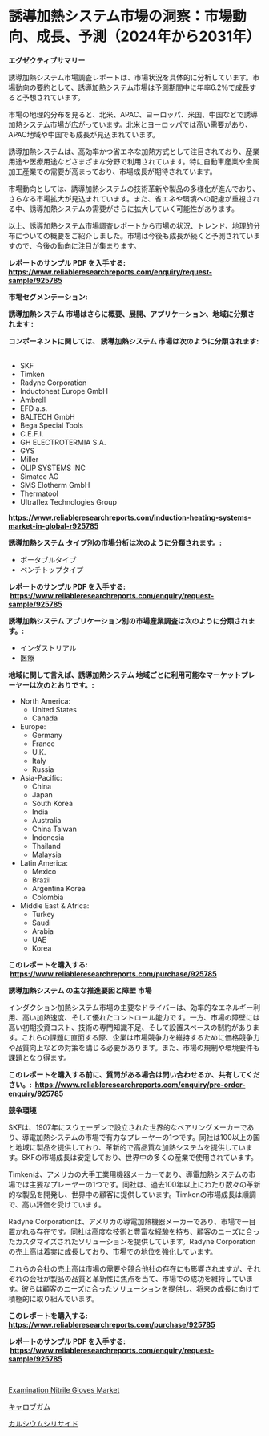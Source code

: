 <p><h1>誘導加熱システム市場の洞察：市場動向、成長、予測（2024年から2031年）</h1></p><p><strong>エグゼクティブサマリー</strong></p>
<p><p>誘導加熱システム市場調査レポートは、市場状況を具体的に分析しています。市場動向の要約として、誘導加熱システム市場は予測期間中に年率6.2％で成長すると予想されています。</p><p>市場の地理的分布を見ると、北米、APAC、ヨーロッパ、米国、中国などで誘導加熱システム市場が広がっています。北米とヨーロッパでは高い需要があり、APAC地域や中国でも成長が見込まれています。</p><p>誘導加熱システムは、高効率かつ省エネな加熱方式として注目されており、産業用途や医療用途などさまざまな分野で利用されています。特に自動車産業や金属加工産業での需要が高まっており、市場成長が期待されています。</p><p>市場動向としては、誘導加熱システムの技術革新や製品の多様化が進んでおり、さらなる市場拡大が見込まれています。また、省エネや環境への配慮が重視される中、誘導加熱システムの需要がさらに拡大していく可能性があります。</p><p>以上、誘導加熱システム市場調査レポートから市場の状況、トレンド、地理的分布についての概要をご紹介しました。市場は今後も成長が続くと予測されていますので、今後の動向に注目が集まります。</p></p>
<p><strong>レポートのサンプル PDF を入手する: <a href="https://www.reliableresearchreports.com/enquiry/request-sample/925785">https://www.reliableresearchreports.com/enquiry/request-sample/925785</a></strong></p>
<p><strong>市場セグメンテーション:</strong></p>
<p><strong> 誘導加熱システム 市場はさらに概要、展開、アプリケーション、地域に分類されます :</strong></p>
<p><strong>コンポーネントに関しては、 誘導加熱システム 市場は次のように分類されます: &nbsp;</strong></p>
<p><ul><li>SKF</li><li>Timken</li><li>Radyne Corporation</li><li>Inductoheat Europe GmbH</li><li>Ambrell</li><li>EFD a.s.</li><li>BALTECH GmbH</li><li>Bega Special Tools</li><li>C.E.F.I.</li><li>GH ELECTROTERMIA S.A.</li><li>GYS</li><li>Miller</li><li>OLIP SYSTEMS INC</li><li>Simatec AG</li><li>SMS Elotherm GmbH</li><li>Thermatool</li><li>Ultraflex Technologies Group</li></ul></p>
<p><strong><a href="https://www.reliableresearchreports.com/induction-heating-systems-market-in-global-r925785">https://www.reliableresearchreports.com/induction-heating-systems-market-in-global-r925785</a></strong></p>
<p><strong> 誘導加熱システム タイプ別の市場分析は次のように分類されます。:</strong></p>
<p><ul><li>ポータブルタイプ</li><li>ベンチトップタイプ</li></ul></p>
<p><strong>レポートのサンプル PDF を入手する: &nbsp;<a href="https://www.reliableresearchreports.com/enquiry/request-sample/925785">https://www.reliableresearchreports.com/enquiry/request-sample/925785</a></strong></p>
<p><strong> 誘導加熱システム アプリケーション別の市場産業調査は次のように分類されます。:</strong></p>
<p><ul><li>インダストリアル</li><li>医療</li></ul></p>
<p><strong>地域に関して言えば、誘導加熱システム 地域ごとに利用可能なマーケットプレーヤーは次のとおりです。:</strong></p>
<p><ul>
    <li>
        North America:
        <ul>
            <li>United States</li>
            <li>Canada</li>
        </ul>
    </li>
    <li>
        Europe:
        <ul>
            <li>Germany</li>
            <li>France</li>
            <li>U.K.</li>
            <li>Italy</li>
            <li>Russia</li>
        </ul>
    </li>
    <li>
        Asia-Pacific:
        <ul>
            <li>China</li>
            <li>Japan</li>
            <li>South Korea</li>
            <li>India</li>
            <li>Australia</li>
            <li>China Taiwan</li>
            <li>Indonesia</li>
            <li>Thailand</li>
            <li>Malaysia</li>
        </ul>
    </li>
    <li>
        Latin America:
        <ul>
            <li>Mexico</li>
            <li>Brazil</li>
            <li>Argentina Korea</li>
            <li>Colombia</li>
        </ul>
    </li>
    <li>
        Middle East & Africa:
        <ul>
            <li>Turkey</li>
            <li>Saudi</li>
            <li>Arabia</li>
            <li>UAE</li>
            <li>Korea</li>
        </ul>
    </li>
    </ul></p>
<p><strong>このレポートを購入する: &nbsp;<a href="https://www.reliableresearchreports.com/purchase/925785">https://www.reliableresearchreports.com/purchase/925785</a></strong></p>
<p><strong>誘導加熱システム の主な推進要因と障壁 市場</strong></p>
<p><p>インダクション加熱システム市場の主要なドライバーは、効率的なエネルギー利用、高い加熱速度、そして優れたコントロール能力です。一方、市場の障壁には高い初期投資コスト、技術の専門知識不足、そして設置スペースの制約があります。これらの課題に直面する際、企業は市場競争力を維持するために価格競争力や品質向上などの対策を講じる必要があります。また、市場の規制や環境要件も課題となり得ます。</p></p>
<p><strong>このレポートを購入する前に、質問がある場合は問い合わせるか、共有してください。:&nbsp; <a href="https://www.reliableresearchreports.com/enquiry/pre-order-enquiry/925785">https://www.reliableresearchreports.com/enquiry/pre-order-enquiry/925785</a></strong></p>
<p><strong>競争環境</strong></p>
<p><p>SKFは、1907年にスウェーデンで設立された世界的なベアリングメーカーであり、導電加熱システムの市場で有力なプレーヤーの1つです。同社は100以上の国と地域に製品を提供しており、革新的で高品質な加熱システムを提供しています。SKFの市場成長は安定しており、世界中の多くの産業で使用されています。</p><p>Timkenは、アメリカの大手工業用機器メーカーであり、導電加熱システムの市場では主要なプレーヤーの1つです。同社は、過去100年以上にわたり数々の革新的な製品を開発し、世界中の顧客に提供しています。Timkenの市場成長は順調で、高い評価を受けています。</p><p>Radyne Corporationは、アメリカの導電加熱機器メーカーであり、市場で一目置かれる存在です。同社は高度な技術と豊富な経験を持ち、顧客のニーズに合ったカスタマイズされたソリューションを提供しています。Radyne Corporationの売上高は着実に成長しており、市場での地位を強化しています。</p><p>これらの会社の売上高は市場の需要や競合他社の存在にも影響されますが、それぞれの会社が製品の品質と革新性に焦点を当て、市場での成功を維持しています。彼らは顧客のニーズに合ったソリューションを提供し、将来の成長に向けて積極的に取り組んでいます。</p></p>
<p><strong>このレポートを購入する: &nbsp; <a href="https://www.reliableresearchreports.com/purchase/925785">https://www.reliableresearchreports.com/purchase/925785</a></strong></p>
<p><strong>レポートのサンプル PDF を入手する: &nbsp;<a href="https://www.reliableresearchreports.com/enquiry/request-sample/925785">https://www.reliableresearchreports.com/enquiry/request-sample/925785</a></strong><strong></strong></p>
<p>&nbsp;</p>
<p><p><a href="https://github.com/mbisetmhermsr/Market-Research-Report-List-2/blob/main/examination-nitrile-gloves-market.md">Examination Nitrile Gloves Market</a></p><p><a href="https://github.com/RodHoppe07/Market-Research-Report-List-1/blob/main/865216222914.md">キャロブガム</a></p><p><a href="https://github.com/laurenreichert/Market-Research-Report-List-1/blob/main/148978222913.md">カルシウムシリサイド</a></p></p>